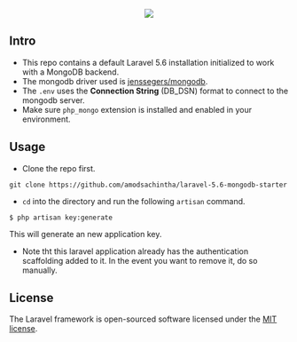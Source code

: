 <p align="center"><img src="https://laravel.com/assets/img/components/logo-laravel.svg"></p>

## Intro

- This repo contains a default Laravel 5.6 installation initialized to work with a MongoDB backend.
- The mongodb driver used is [jenssegers/mongodb](https://github.com/jenssegers/laravel-mongodb).
- The `.env` uses the **Connection String** (DB_DSN) format to connect to the mongodb server.
- Make sure `php_mongo` extension is installed and enabled in your environment.

## Usage

- Clone the repo first.
```
git clone https://github.com/amodsachintha/laravel-5.6-mongodb-starter
```
- `cd` into the directory and run the following `artisan` command.
```
$ php artisan key:generate
```
This will generate an new application key.
- Note tht this laravel application already has the authentication scaffolding added to it. In the event you want to remove it, do so manually.

## License

The Laravel framework is open-sourced software licensed under the [MIT license](https://opensource.org/licenses/MIT).
